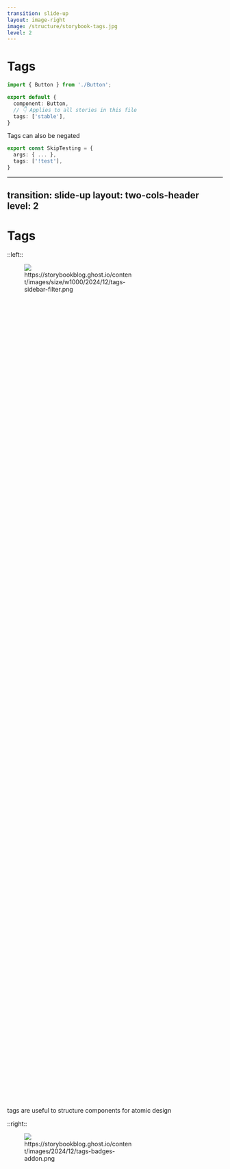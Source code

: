```yaml
---
transition: slide-up
layout: image-right
image: /structure/storybook-tags.jpg
level: 2
---
```


# Tags

```ts {monaco}
import { Button } from './Button';

export default {
  component: Button,
  // 👇 Applies to all stories in this file
  tags: ['stable'],
}
```

Tags can also be negated
```ts {monaco}
export const SkipTesting = {
  args: { ... },
  tags: ['!test'],
}
```

---
transition: slide-up
layout: two-cols-header
level: 2
---

# Tags

::left::

<figure>
  <img src="/structure/tags-sidebar-filter.png"/>
  <figcaption>https://storybookblog.ghost.io/content/images/size/w1000/2024/12/tags-sidebar-filter.png</figcaption>
</figure>

tags are useful to structure components for atomic design

::right::

<figure>
  <img src="/structure/tags-badges-addon.png"/>
  <figcaption>https://storybookblog.ghost.io/content/images/2024/12/tags-badges-addon.png</figcaption>
</figure>

[storybook-addon-tag-badges](https://github.com/Sidnioulz/storybook-addon-tag-badges?ref=storybookblog.ghost.io)

<style>
  figure {
    width: 50%;
    height: 50%;
  }
</style>